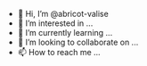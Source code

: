 - 👋 Hi, I’m @abricot-valise
- 👀 I’m interested in ...
- 🌱 I’m currently learning ...
- 💞️ I’m looking to collaborate on ...
- 📫 How to reach me ...

<!---
abricot-valise/abricot-valise is a ✨ special ✨ repository because its `README.md` (this file) appears on your GitHub profile.
You can click the Preview link to take a look at your changes.
--->
